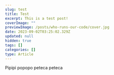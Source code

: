 ```yaml
---
slug: test
title: Test
excerpt: This is a test post!
coverImage: ""
previewImage: /posts/who-runs-our-code/cover.jpg
date: 2023-09-02T03:25:02.329Z
updated: null
hidden: true
tags: []
categories: []
type: Article
---
```


Pipipi popopo peteca peteca